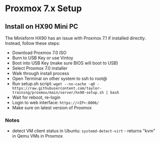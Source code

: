 # Proxmox 7.x Setup

## Install on HX90 Mini PC

The Minisform HX90 has an issue with Proxmox 7.1 if installed directly. Instead, follow these steps:

* Download Proxmox 7.0 ISO
* Burn to USB Key or use Vintoy
* Boot into USB Key (make sure BIOS will boot to USB)
* Select Proxmox 7.0 installer
* Walk through install process
* Open Terminal on other system to ssh to root@<IP>
* Run setup.sh script: `wget --no-cache -qO - https://raw.githubusercontent.com/taylor-training/proxmox/main/server/hx90-setup.sh | bash` 
* Wait for reboot, re-login
* Login to web interface: `https://<IP>:8006/`
* Make sure on latest version of Proxmox

### Notes

* detect VM client status in Ubuntu: `systemd-detect-virt`  -  returns "kvm" in Qemu VMs in Proxmox
